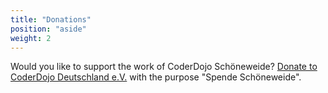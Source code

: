 ```yaml
---
title: "Donations"
position: "aside"
weight: 2
---
```


Would you like to support the work of CoderDojo Schöneweide? [Donate to CoderDojo Deutschland e.V.](https://coderdojo-deutschland.de/spenden) with the purpose "Spende Schöneweide".

